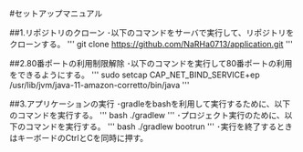 #セットアップマニュアル

##1.リポジトリのクローン
    ･以下のコマンドをサーバで実行して、リポジトリをクローンする。
    '''
    git clone https://github.com/NaRHa0713/application.git
    '''

##2.80番ポートの利用制限解除
    ･以下のコマンドを実行して80番ポートの利用をできるようにする。
    '''
    sudo setcap CAP_NET_BIND_SERVICE+ep /usr/lib/jvm/java-11-amazon-corretto/bin/java
    '''

##3.アプリケーションの実行
    ･gradleをbashを利用して実行するために、以下のコマンドを実行する。
    '''
    bash ./gradlew
    '''
    ･プロジェクト実行のために、以下のコマンドを実行する。
    '''
    bash ./gradlew bootrun
    '''
    ･実行を終了するときはキーボードのCtrlとCを同時に押す。

